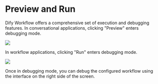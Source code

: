 # Preview and Run

Dify Workflow offers a comprehensive set of execution and debugging features. In conversational applications, clicking "Preview" enters debugging mode.

![](https://assets-docs.dify.ai/dify-enterprise-mintlify/en/guides/workflow/debug-and-preview/91379dc42d0d815e52ddad0cc5450a46.png)

In workflow applications, clicking "Run" enters debugging mode.

![](https://assets-docs.dify.ai/dify-enterprise-mintlify/en/guides/workflow/debug-and-preview/b92d7536392b1e1f2423d0e3aa113915.png)

Once in debugging mode, you can debug the configured workflow using the interface on the right side of the screen.

